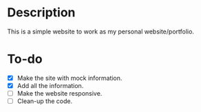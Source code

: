 # Description

This is a simple website to work as my personal website/portfolio.

# To-do

- [x] Make the site with mock information.
- [x] Add all the information.
- [ ] Make the website responsive.
- [ ] Clean-up the code.